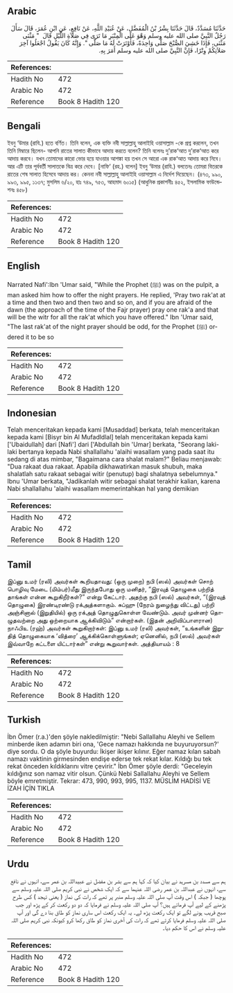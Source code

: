 ## Arabic


<div dir="rtl" lang="ar" style={{fontSize:'larger',backgroundColor:'#f8f9fa',padding:20}}>
حَدَّثَنَا مُسَدَّدٌ، قَالَ حَدَّثَنَا بِشْرُ بْنُ الْمُفَضَّلِ، عَنْ عُبَيْدِ اللَّهِ، عَنْ نَافِعٍ، عَنِ ابْنِ عُمَرَ، قَالَ سَأَلَ رَجُلٌ النَّبِيَّ صلى الله عليه وسلم وَهْوَ عَلَى الْمِنْبَرِ مَا تَرَى فِي صَلاَةِ اللَّيْلِ قَالَ ‏ "‏ مَثْنَى مَثْنَى، فَإِذَا خَشِيَ الصُّبْحَ صَلَّى وَاحِدَةً، فَأَوْتَرَتْ لَهُ مَا صَلَّى ‏"‏‏.‏ وَإِنَّهُ كَانَ يَقُولُ اجْعَلُوا آخِرَ صَلاَتِكُمْ وِتْرًا، فَإِنَّ النَّبِيَّ صلى الله عليه وسلم أَمَرَ بِهِ‏.‏
</div>
<div style={{backgroundColor:'#f8f9fa',padding:20, marginBottom: 10}}><table> <thead> <tr> <th>References:</th> <th></th> </tr> </thead> <tbody><tr><td>Hadith No</td><td>472</td></tr><tr><td>Arabic No</td><td>472</td></tr><tr><td>Reference</td><td>Book 8 Hadith 120</td></tr></tbody></table></div>

## Bengali


<div dir="ltr" lang="bn" style={{fontSize:'larger',backgroundColor:'#f8f9fa',padding:20}}>
ইবনু ‘উমার (রাযি.) হতে বর্ণিত। তিনি বলেন, এক ব্যক্তি নবী সাল্লাল্লাহু আলাইহি ওয়াসাল্লাম -কে প্রশ্ন করলেন, তখন তিনি মিম্বারে ছিলেন- আপনি রাতের সালাত কীভাবে আদায় করতে বলেন? তিনি বলেনঃ দু’রাক‘আত দু’রাক‘আত করে আদায় করবে। যখন তোমাদের কারো ভোর হয়ে যাওয়ার আশঙ্কা হয় তখন সে আরো এক রাক‘আত আদায় করে নিবে। আর এটি তার পূর্ববর্তী সালাতকে বিত্র করে দেবে। [নাফি‘ (রহ.) বলেন] ইবনু ‘উমার (রাযি.) বলতেনঃ তোমরা বিতরকে রাতের শেষ সালাত হিসেবে আদায় কর। কেননা নবী সাল্লাল্লাহু আলাইহি ওয়াসাল্লাম এ নির্দেশ দিয়েছেন। (৪৭৩, ৯৯০, ৯৯৩, ৯৯৫, ১১৩৭; মুসলিম ৬/২০, হাঃ ৭৪৯, ৭৫৩, আহমাদ ৬০১৫) (আধুনিক প্রকাশনীঃ ৪৫২, ইসলামিক ফাউন্ডেশনঃ ৪৫৮)
</div>
<div style={{backgroundColor:'#f8f9fa',padding:20, marginBottom: 10}}><table> <thead> <tr> <th>References:</th> <th></th> </tr> </thead> <tbody><tr><td>Hadith No</td><td>472</td></tr><tr><td>Arabic No</td><td>472</td></tr><tr><td>Reference</td><td>Book 8 Hadith 120</td></tr></tbody></table></div>

## English


<div dir="ltr" lang="en" style={{fontSize:'larger',backgroundColor:'#f8f9fa',padding:20}}>
Narrated Nafi':Ibn 'Umar said, "While the Prophet (ﷺ) was on the pulpit, a man asked him how to offer the night prayers. He replied, 'Pray two rak'at at a time and then two and then two and so on, and if you are afraid of the dawn (the approach of the time of the Fajr prayer) pray one rak'a and that will be the witr for all the rak'at which you have offered." Ibn 'Umar said, "The last rak'at of the night prayer should be odd, for the Prophet (ﷺ) ordered it to be so
</div>
<div style={{backgroundColor:'#f8f9fa',padding:20, marginBottom: 10}}><table> <thead> <tr> <th>References:</th> <th></th> </tr> </thead> <tbody><tr><td>Hadith No</td><td>472</td></tr><tr><td>Arabic No</td><td>472</td></tr><tr><td>Reference</td><td>Book 8 Hadith 120</td></tr></tbody></table></div>

## Indonesian


<div dir="ltr" lang="id" style={{fontSize:'larger',backgroundColor:'#f8f9fa',padding:20}}>
Telah menceritakan kepada kami [Musaddad] berkata, telah menceritakan kepada kami [Bisyr bin Al Mufadldlal] telah menceritakan kepada kami ['Ubaidullah] dari [Nafi'] dari ['Abdullah bin 'Umar] berkata, "Seorang laki-laki bertanya kepada Nabi shallallahu 'alaihi wasallam yang pada saat itu sedang di atas mimbar, "Bagaimana cara shalat malam?" Beliau menjawab: "Dua rakaat dua rakaat. Apabila dikhawatirkan masuk shubuh, maka shalatlah satu rakaat sebagai witir (penutup) bagi shalatnya sebelumnya." Ibnu 'Umar berkata, "Jadikanlah witir sebagai shalat terakhir kalian, karena Nabi shallallahu 'alaihi wasallam memerintahkan hal yang demikian
</div>
<div style={{backgroundColor:'#f8f9fa',padding:20, marginBottom: 10}}><table> <thead> <tr> <th>References:</th> <th></th> </tr> </thead> <tbody><tr><td>Hadith No</td><td>472</td></tr><tr><td>Arabic No</td><td>472</td></tr><tr><td>Reference</td><td>Book 8 Hadith 120</td></tr></tbody></table></div>

## Tamil


<div dir="ltr" lang="ta" style={{fontSize:'larger',backgroundColor:'#f8f9fa',padding:20}}>
இப்னு உமர் (ரலி) அவர்கள் கூறியதாவது: (ஒரு முறை) நபி (ஸல்) அவர்கள் சொற் பொழிவு மேடை (மிம்பர்)மீது இருந்தபோது ஒரு மனிதர், “இரவுத் தொழுகை பற்றித் தாங்கள் என்ன கூறுகிறீர்கள்?” என்று கேட்டார். அதற்கு நபி (ஸல்) அவர்கள், “(இரவுத் தொழுகை) இரண்டிரண்டு ரக்அத்களாகும். சுப்ஹு (நேரம் நுழைந்து விட்டது) பற்றி அஞ்சினால் (இறுதியில்) ஒரு ரக்அத் தொழுதுகொள்ள வேண்டும். அவர் முன்னர் தொழுதவற்றை அது ஒற்றையாக ஆக்கிவிடும்” என்றார்கள். (இதன் அறிவிப்பாளரான) நாஃபிஉ (ரஹ்) அவர்கள் கூறுகிறார்கள்: இப்னு உமர் (ரலி) அவர்கள், “உங்களின் இறுதித் தொழுகையாக ‘வித்ரை’ ஆக்கிக்கொள்ளுங்கள்; ஏனெனில், நபி (ஸல்) அவர்கள் இவ்வாறே கட்டளை யிட்டார்கள்” என்று கூறுவார்கள். அத்தியாயம் : 8
</div>
<div style={{backgroundColor:'#f8f9fa',padding:20, marginBottom: 10}}><table> <thead> <tr> <th>References:</th> <th></th> </tr> </thead> <tbody><tr><td>Hadith No</td><td>472</td></tr><tr><td>Arabic No</td><td>472</td></tr><tr><td>Reference</td><td>Book 8 Hadith 120</td></tr></tbody></table></div>

## Turkish


<div dir="ltr" lang="tr" style={{fontSize:'larger',backgroundColor:'#f8f9fa',padding:20}}>
İbn Ömer (r.a.)'den şöyle nakledilmiştir: "Nebi Sallallahu Aleyhi ve Sellem minberde iken adamın biri ona, 'Gece namazı hakkında ne buyuruyorsun?' diye sordu. O da şöyle buyurdu: İkişer ikişer kılınır. Eğer namaz kılan sabah namazı vaktinin girmesinden endişe ederse tek rekat kılar. Kıldığı bu tek rekat önceden kıldıklarını vitre çevirir." İbn Ömer şöyle derdi: "Geceleyin kıldığınız son namaz vitir olsun. Çünkü Nebi Sallallahu Aleyhi ve Sellem böyle emretmiştir. Tekrar: 473, 990, 993, 995, 1137. MÜSLİM HADİSİ VE İZAH İÇİN TIKLA
</div>
<div style={{backgroundColor:'#f8f9fa',padding:20, marginBottom: 10}}><table> <thead> <tr> <th>References:</th> <th></th> </tr> </thead> <tbody><tr><td>Hadith No</td><td>472</td></tr><tr><td>Arabic No</td><td>472</td></tr><tr><td>Reference</td><td>Book 8 Hadith 120</td></tr></tbody></table></div>

## Urdu


<div dir="rtl" lang="ur" style={{fontSize:'larger',backgroundColor:'#f8f9fa',padding:20}}>
ہم سے مسدد بن مسرہد نے بیان کیا کہ کہا ہم سے بشر بن مفضل نے عبیداللہ بن عمر سے، انہوں نے نافع سے، انہوں نے عبداللہ بن عمر رضی اللہ عنہما سے کہ ایک شخص نے نبی کریم صلی اللہ علیہ وسلم سے پوچھا ( جبکہ ) اس وقت آپ صلی اللہ علیہ وسلم منبر پر تھے کہ رات کی نماز ( یعنی تہجد ) کس طرح پڑھنے کے لیے آپ فرماتے ہیں؟ آپ صلی اللہ علیہ وسلم نے فرمایا کہ دو دو رکعت کر کے پڑھ اور جب صبح قریب ہونے لگے تو ایک رکعت پڑھ لے۔ یہ ایک رکعت اس ساری نماز کو طاق بنا دے گی اور آپ صلی اللہ علیہ وسلم فرمایا کرتے تھے کہ رات کی آخری نماز کو طاق رکھا کرو کیونکہ نبی کریم صلی اللہ علیہ وسلم نے اس کا حکم دیا۔
</div>
<div style={{backgroundColor:'#f8f9fa',padding:20, marginBottom: 10}}><table> <thead> <tr> <th>References:</th> <th></th> </tr> </thead> <tbody><tr><td>Hadith No</td><td>472</td></tr><tr><td>Arabic No</td><td>472</td></tr><tr><td>Reference</td><td>Book 8 Hadith 120</td></tr></tbody></table></div>